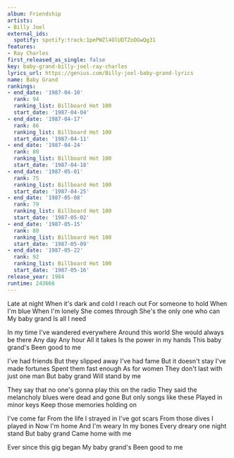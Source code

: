 ```yaml
---
album: Friendship
artists:
- Billy Joel
external_ids:
  spotify: spotify:track:1pePWZl4OlUDTZoOGwQg31
features:
- Ray Charles
first_released_as_single: false
key: baby-grand-billy-joel-ray-charles
lyrics_url: https://genius.com/Billy-joel-baby-grand-lyrics
name: Baby Grand
rankings:
- end_date: '1987-04-10'
  rank: 94
  ranking_list: Billboard Hot 100
  start_date: '1987-04-04'
- end_date: '1987-04-17'
  rank: 86
  ranking_list: Billboard Hot 100
  start_date: '1987-04-11'
- end_date: '1987-04-24'
  rank: 80
  ranking_list: Billboard Hot 100
  start_date: '1987-04-18'
- end_date: '1987-05-01'
  rank: 75
  ranking_list: Billboard Hot 100
  start_date: '1987-04-25'
- end_date: '1987-05-08'
  rank: 79
  ranking_list: Billboard Hot 100
  start_date: '1987-05-02'
- end_date: '1987-05-15'
  rank: 80
  ranking_list: Billboard Hot 100
  start_date: '1987-05-09'
- end_date: '1987-05-22'
  rank: 92
  ranking_list: Billboard Hot 100
  start_date: '1987-05-16'
release_year: 1984
runtime: 243666
---
```

Late at night
When it's dark and cold
I reach out
For someone to hold
When I'm blue
When I'm lonely
She comes through
She's the only one who can
My baby grand
Is all I need

In my time
I've wandered everywhere
Around this world
She would always be there
Any day
Any hour
All it takes
Is the power in my hands
This baby grand's
Been good to me

I've had friends
But they slipped away
I've had fame
But it doesn't stay
I've made fortunes
Spent them fast enough
As for women
They don't last with just one man
But baby grand
Will stand by me

They say that no one's gonna play this on the radio
They said the melancholy blues were dead and gone
But only songs like these
Played in minor keys
Keep those memories holding on

I've come far
From the life I strayed in
I've got scars
From those dives I played in
Now I'm home
And I'm weary
In my bones
Every dreary one night stand
But baby grand
Came home with me

Ever since this gig began
My baby grand's
Been good to me
